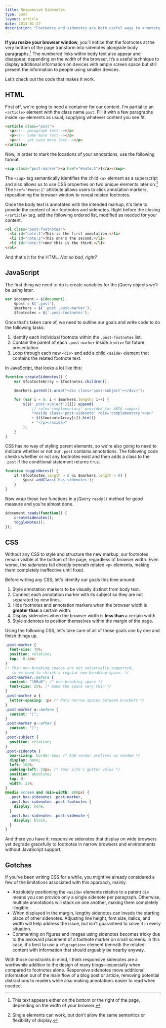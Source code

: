 ```yaml
---
title: Responsive Sidenotes
type: post
layout: article
date: 2014-01-27
description: "Footnotes and sidenotes are both useful ways to annotate online blog posts and articles. With the help of responsive design, it's now possible to use both approaches at the same time."
---
```


<b class="tsc">If you resize your browser window</b>, you’ll notice that the footnotes at the very bottom of the page transform into sidenotes alongside body paragraphs.[^1] The numbered links within body text also appear and disappear, depending on the width of the browser. It’s a useful technique to display additional information on devices with ample screen space but still present the information to people using smaller devices.

Let’s check out the code that makes it work.

HTML
----

First off, we're going to need a container for our content. I'm partial to an `<article>` element with the class name `post`. Fill it with a few paragraphs inside `<p>` elements as usual, supplying whatever content you see fit.

```html
<article class="post">
  <p><!-- paragraph text--></p>
  <p><!-- some more text--></p>
  <p><!-- yet even more text--></p>
</article>
```

Now, in order to mark the locations of your annotations, use the following format:

```html
<sup class="post-marker"><a href="#note:1">1</a></sup>
```

The `<sup>` tag semantically identifies the child `<a>` element as a superscript and also allows us to use CSS properties on two unique elements later on.[^2] The `href="#note:1"` attribute allows users to click annotation markers, repositioning the browser window to reveal related footnotes.

Once the body text is annotated with the intended markup, it's time to provide the content of our footnotes and sidenotes. Right before the closing `</article>` tag, add the following ordered list, modified as needed for your content.

```html
<ol class="post-footnotes">
  <li id="note:1">This is the first annotation.</li>
  <li id="note:2">This one's the second.</li>
  <li id="note:3">And this is the third.</li>
</ol>
```

And that's it for the HTML. _Not so bad, right?_


JavaScript
----------

The first thing we need to do is create variables for the jQuery objects we'll be using later.

```javascript
var $document = $(document),
    $post = $('.post'),
    $markers = $('.post .post-marker'),
    $footnotes = $('.post-footnotes');
```

Once that's taken care of, we need to outline our goals and write code to do the following tasks:

1. Identify each individual footnote within the `.post-footnotes` list.
2. Contain the parent of each `.post-marker` inside a `<div>` for future presentation.
3. Loop through each new `<div>` and add a child `<aside>` element that contains the related footnote text.

In JavaScript, that looks a lot like this:

```javascript
function createSidenotes() {
    var $footnoteArray = $footnotes.children();

    $markers.parent().wrap("<div class='post-subject'></div>");

    for (var i = 0; i < $markers.length; i++) {
        $($('.post-subject')[i]).append(
            // role='complementary' provided for ARIA support
            "<aside class='post-sidenote' role='complementary'><p>"
            + $($footnoteArray[i]).html()
            + "</p></aside>"
        );
    }
}
```

CSS has no way of styling parent elements, so we're also going to need to indicate whether or not our `.post` contains annotations. The following code checks whether or not any footnotes exist and then adds a class to the `.post` if the conditional statement returns `true`.

```javascript
function toggleNotes() {
    if ($footnotes.length > 0 && $markers.length > 0) {
        $post.addClass('has-sidenotes');
    }
}
```

Now wrap those two functions in a jQuery `ready()` method for good measure and you're almost done.

```javascript
$document.ready(function() {
    createSidenotes();
    toggleNotes();
});
```

CSS
---

Without any CSS to style and structure the new markup, our footnotes remain visible at the bottom of the page, regardless of browser width. Even worse, the _sidenotes_ fall directly beneath related `<p>` elements, making them completely ineffective until fixed.

Before writing any CSS, let's identify our goals this time around:

1. Style annotation markers to be visually distinct from body text.
2. Connect each annotation marker with its subject so they are not separated by new lines.
3. Hide footnotes and annotation markers when the browser width is **greater than** a certain width.
4. Display sidenotes when the browser width is **less than** a certain width.
5. Style sidenotes to position themselves within the margin of the page.

Using the following CSS, let's take care of all of those goals one by one and finish things up.

```css
.post-marker {
  font-size: 70%;
  position: relative;
  top: -0.4em;
}
/* Thin non-breaking spaces are not universally supported,
   so we need to shrink a regular non-breaking space. */
.post-marker::before {
  content: "\00a0"; /* non-breaking space */
  font-size: 25%; /* make the space very thin */
}
.post-marker a {
  letter-spacing: 1px /* Puts narrow spaces between brackets */
}
.post-marker a::before {
  content: "[";
}
.post-marker a::after {
  content: "]";
}
.post-subject {
  position: relative;
}
.post-sidenote {
  box-sizing: border-box; /* Add vendor prefixes as needed */
  display: none;
  left: 100%;
  padding-left: 20px; /* Your site's gutter value */
  position: absolute;
  top: 0;
  width: 25%;
}
@media screen and (min-width: 800px) {
  .post.has-sidenotes .post-marker,
  .post.has-sidenotes .post-footnotes {
    display: none;
  }
  .post.has-sidenotes .post-sidenote {
    display: block;
  }
}
```

And there you have it: responsive sidenotes that display on wide browsers yet degrade gracefully to footnotes in narrow browsers and environments without JavaScript support.

Gotchas
-------

If you've been writing CSS for a while, you might've already considered a few of the limitations associated with this approach, mainly:

- Absolutely positioning the `<aside>` elements relative to a parent `div` means you can provide only a single sidenote per paragraph. Otherwise, multiple annotations will stack on one another, making them completely illegible.
- When displayed in the margin, lengthy sidenotes can invade the starting place of other sidenotes. Adjusting line height, font size, italics, and width will help address the issue, but isn't guaranteed to solve it in every situation.
- Commenting on figures and images using sidenotes becomes tricky due to the awkward placement of a footnote marker on small screens. In this case, it's best to use a `<figcaption>` element beneath the related content with information that should arguably be nearby anyway.

With those constraints in mind, I think responsive sidenotes are a worthwhile addition to the design of many blogs—especially when compared to footnotes alone. Responsive sidenotes move additional information out of the main flow of a blog post or article, removing potential distractions to readers while also making annotations easier to read when needed.

[^1]: This text appears either on the bottom or the right of the page, depending on the width of your browser.
[^2]: Single elements can work, but don't allow the same semantics or flexibility of display.
